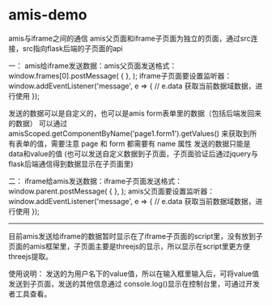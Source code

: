 # amis-demo
amis与iframe之间的通信
amis父页面和iframe子页面为独立的页面，通过src连接，src指向flask后端的子页面的api

一：
amis给iframe发送数据：amis父页面发送格式： 
window.frames[0].postMessage(
            {
            },
        );
iframe子页面要设置监听器：
window.addEventListener('message', e => {
            // e.data 获取当前数据域数据，进行使用
        });
        
发送的数据可以是自定义的，也可以是amis form表单里的数据（包括后端发回来的数据）
可以通过 amisScoped.getComponentByName('page1.form1').getValues() 来获取到所有表单的值，需要注意 page 和 form 都需要有 name 属性
发送的数据只能是data和value的值
(也可以发送自定义数据到子页面，子页面验证后通过jquery与flask后端通信得到数据显示在子页面里)

二：
iframe给amis发送数据：iframe子页面发送格式：
window.parent.postMessage(
            {
            },
        );
amis父页面要设置监听器：
window.addEventListener('message', e => {
            // e.data 获取当前数据域数据，进行使用
        });

-----------------------------------------------------------
目前amis发送给iframe的数据暂时显示在了iframe子页面的script里，没有放到子页面的amis框架里，子页面主要是threejs的显示，所以显示在script里更方便threejs提取。

使用说明：
发送的为用户名下的value值，所以在输入框里输入后，可将value值发送到子页面，发送的其他信息通过 console.log()显示在控制台里，可通过开发者工具查看。
